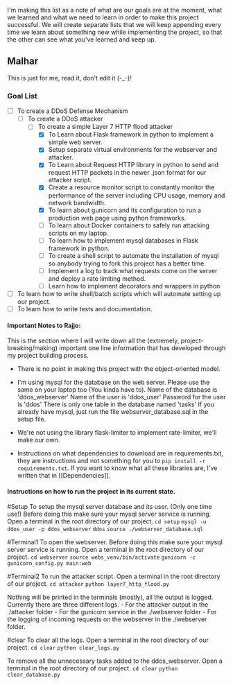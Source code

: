 I'm making this list as a note of what are our goals are at the moment, what we learned and what we need to learn in order to make this project successful. We will create separate lists that we will keep appending every time we learn about something new while implementing the project, so that the other can see what you've learned and keep up.

## Malhar
This is just for me, read it, don't edit it (-\_-)!
### Goal List
- [ ] To create a DDoS Defense Mechanism
	- [ ] To create a DDoS attacker
		- [ ] To create a simple Layer 7 HTTP flood attacker 
			- [x] To Learn about Flask framework in python to implement a simple web server.
			- [x] Setup separate virtual environments for the webserver and attacker.
			- [x] To Learn about Request HTTP library in python to send and request HTTP packets in the newer .json format for our attacker script.
			- [x] Create a resource monitor script to constantly monitor the performance of the server including CPU usage, memory and network bandwidth.
			- [x] To learn about gunicorn and its configuration to run a production web page using python frameworks.
			- [ ] To learn about Docker containers to safely run attacking scripts on my laptop. 
			- [ ] To learn how to implement mysql databases in Flask framework in python.
			- [ ] To create a shell script to automate the installation of mysql so anybody trying to fork this project has a better time. 
			- [ ] Implement a log to track what requests come on the server and deploy a rate limiting method.
			- [ ] Learn how to implement decorators and wrappers in python 
- [ ] To learn how to write shell/batch scripts which will automate setting up our project.
- [ ] To learn how to write tests and documentation.

#### Important Notes to Rajjo:
This is the section where I will write down all the (extremely, project-breaking/making) important one line information that has developed through my project building process.

- There is no point in making this project with the object-oriented model.

- I'm using mysql for the database on the web server. Please use the same on your laptop too (You kinda have to).
	Name of the database is 'ddos_webserver'
	Name of the user is 'ddos_user'
	Password for the user is 'ddos'
	There is only one table in the database named 'tasks'
	If you already have mysql, just run the file webserver_database.sql in the setup file. 

- We're not using the library flask-limiter to implement rate-limiter, we'll make our own.

- Instructions on what dependencies to download are in requirements.txt, they are instructions and not something for you to `pip install -r requirements.txt`. If you want to know what all these libraries are, I've written that in [[Dependencies]].

#### Instructions on how to run the project in its current state.

#Setup
To setup the mysql server database and its user. (Only one time use!)
Before doing this make sure your mysql server service is running.
Open a terminal in the root directory of our project.
`cd setup`
`mysql -u ddos_user -p ddos_webserver`
`ddos`
`source ./webserver_database.sql`


#Terminal1 
To open the webserver. Before doing this make sure your mysql server service is running.
Open a terminal in the root directory of our project.
`cd webserver`
`source webs_venv/bin/activate`
`gunicorn -c gunicorn_config.py main:web`

#Terminal2 
To run the attacker script.
Open a terminal in the root directory of our project.
`cd attacker`
`python layer7_http_flood.py`


Nothing will be printed in the terminals (mostly), all the output is logged. Currently there are three different logs.
	- For the attacker output in the ./attacker folder
	- For the gunicorn service in the ./webserver folder
	- For the logging of incoming requests on the webserver in the ./webserver folder.

#clear
To clear all the logs.
Open a terminal in the root directory of our project.
`cd clear`
`python clear_logs.py`


To remove all the unnecessary tasks added to the ddos_webserver.
Open a terminal in the root directory of our project.
`cd clear`
`python clear_database.py`
